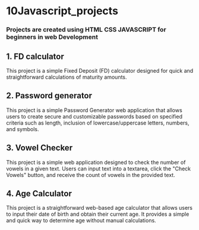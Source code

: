 # 10Javascript_projects
### Projects are created using HTML CSS JAVASCRIPT for beginners in web Development
## 1. FD calculator
This project is a simple Fixed Deposit (FD) calculator designed for quick and straightforward calculations of maturity amounts.
## 2. Password generator
This project is a simple Password Generator web application that allows users to create secure and customizable passwords based on specified criteria such as length, inclusion of lowercase/uppercase letters, numbers, and symbols.
## 3. Vowel Checker
This project is a simple web application designed to check the number of vowels in a given text. Users can input text into a textarea, click the "Check Vowels" button, and receive the count of vowels in the provided text.
## 4. Age Calculator
This project is a straightforward web-based age calculator that allows users to input their date of birth and obtain their current age. It provides a simple and quick way to determine age without manual calculations.
